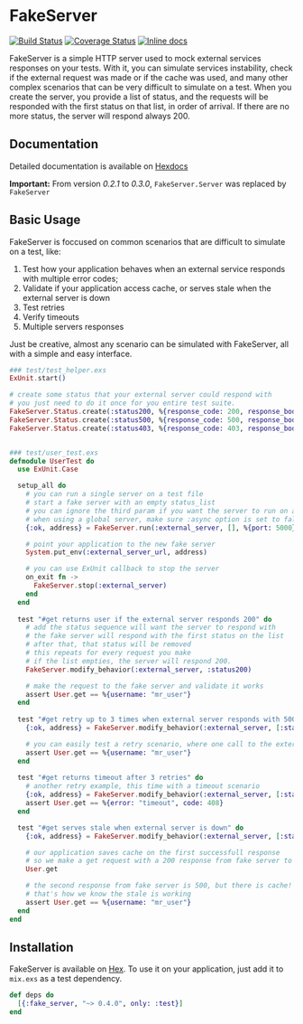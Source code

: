 # FakeServer
[![Build Status](https://travis-ci.org/bernardolins/fake_server.svg?branch=master)](https://travis-ci.org/bernardolins/fake_server)
[![Coverage Status](https://coveralls.io/repos/github/bernardolins/fake_server/badge.svg?branch=master)](https://coveralls.io/github/bernardolins/fake_server?branch=master)
[![Inline docs](http://inch-ci.org/github/bernardolins/fake_server.svg?branch=master&style=shields)](http://inch-ci.org/github/bernardolins/fake_server)

FakeServer is a simple HTTP server used to mock external services responses on your tests. With it, you can simulate services instability, check if the external request was made or if the cache was used, and many other complex scenarios that can be very difficult to simulate on a test. When you create the server, you provide a list of status, and the requests will be responded with the first status on that list, in order of arrival. If there are no more status, the server will respond always 200.

## Documentation
Detailed documentation is available on [Hexdocs](https://hexdocs.pm/fake_server/0.4.0)


**Important:** From version *0.2.1* to *0.3.0*, `FakeServer.Server` was replaced by `FakeServer`

## Basic Usage

FakeServer is foccused on common scenarios that are difficult to simulate on a test, like:

1. Test how your application behaves when an external service responds with multiple error codes;
2. Validate if your application access cache, or serves stale when the external server is down
3. Test retries
4. Verify timeouts
5. Multiple servers responses

Just be creative, almost any scenario can be simulated with FakeServer, all with a simple and easy interface.

```elixir
### test/test_helper.exs
ExUnit.start()

# create some status that your external server could respond with
# you just need to do it once for you entire test suite.
FakeServer.Status.create(:status200, %{response_code: 200, response_body: ~s<"username": "mr_user">})
FakeServer.Status.create(:status500, %{response_code: 500, response_body: ~s<"error": "internal server error">})
FakeServer.Status.create(:status403, %{response_code: 403, response_body: ~s<"error": "forbidden">})


### test/user_test.exs
defmodule UserTest do
  use ExUnit.Case

  setup_all do
    # you can run a single server on a test file
    # start a fake server with an empty status_list
    # you can ignore the third param if you want the server to run on a random port
    # when using a global server, make sure :async option is set to false on ExUnit
    {:ok, address} = FakeServer.run(:external_server, [], %{port: 5000})

    # point your application to the new fake server
    System.put_env(:external_server_url, address)

    # you can use ExUnit callback to stop the server
    on_exit fn ->
      FakeServer.stop(:external_server)
    end
  end
  
  test "#get returns user if the external server responds 200" do
    # add the status sequence will want the server to respond with
    # the fake server will respond with the first status on the list
    # after that, that status will be removed
    # this repeats for every request you make
    # if the list empties, the server will respond 200.
    FakeServer.modify_behavior(:external_server, :status200)

    # make the request to the fake server and validate it works
    assert User.get == %{username: "mr_user"}
  end
  
  test "#get retry up to 3 times when external server responds with 500" do
    {:ok, address} = FakeServer.modify_behavior(:external_server, [:status500, :status500, :status500, :status200])

    # you can easily test a retry scenario, where one call to the external service makes multiple requests
    assert User.get == %{username: "mr_user"}
  end
  
  test "#get returns timeout after 3 retries" do
    # another retry example, this time with a timeout scenario
    {:ok, address} = FakeServer.modify_behavior(:external_server, [:status500, :status500, :status500, :status500])
    assert User.get == %{error: "timeout", code: 408}
  end

  test "#get serves stale when external server is down" do
    {:ok, address} = FakeServer.modify_behavior(:external_server, [:status200, :status500])

    # our application saves cache on the first successfull response
    # so we make a get request with a 200 response from fake server to save some cache
    User.get

    # the second response from fake server is 500, but there is cache!
    # that's how we know the stale is working
    assert User.get == %{username: "mr_user"}
  end
end
```

## Installation

FakeServer is available on [Hex](https://hex.pm/packages/fake_server/0.4.0). To use it on your application, just add it to `mix.exs` as a test dependency.

```elixir
def deps do
  [{:fake_server, "~> 0.4.0", only: :test}]
end
```
